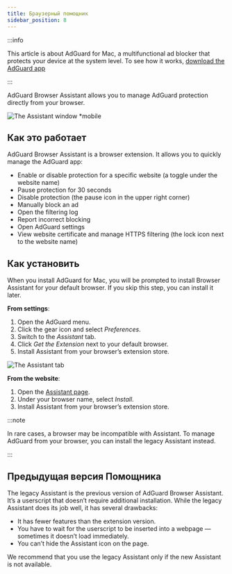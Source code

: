 ```yaml
---
title: Браузерный помощник
sidebar_position: 8
---
```


:::info

This article is about AdGuard for Mac, a multifunctional ad blocker that protects your device at the system level. To see how it works, [download the AdGuard app](https://agrd.io/download-kb-adblock)

:::

AdGuard Browser Assistant allows you to manage AdGuard protection directly from your browser.

![The Assistant window \*mobile](https://cdn.adtidy.org/content/kb/ad_blocker/mac/assistant_window.png)

## Как это работает

AdGuard Browser Assistant is a browser extension. It allows you to quickly manage the AdGuard app:

- Enable or disable protection for a specific website (a toggle under the website name)
- Pause protection for 30 seconds
- Disable protection (the pause icon in the upper right corner)
- Manually block an ad
- Open the filtering log
- Report incorrect blocking
- Open AdGuard settings
- View website certificate and manage HTTPS filtering (the lock icon next to the website name)

## Как установить

When you install AdGuard for Mac, you will be prompted to install Browser Assistant for your default browser. If you skip this step, you can install it later.

**From settings**:

1. Open the AdGuard menu.
2. Click the gear icon and select _Preferences_.
3. Switch to the _Assistant_ tab.
4. Click _Get the Extension_ next to your default browser.
5. Install Assistant from your browser’s extension store.

![The Assistant tab](https://cdn.adtidy.org/content/kb/ad_blocker/mac/assistant.png)

**From the website**:

1. Open the [Assistant page](https://adguard.com/adguard-assistant/overview.html).
2. Under your browser name, select _Install_.
3. Install Assistant from your browser’s extension store.

:::note

In rare cases, a browser may be incompatible with Assistant. To manage AdGuard from your browser, you can install the legacy Assistant instead.

:::

## Предыдущая версия Помощника

The legacy Assistant is the previous version of AdGuard Browser Assistant. It’s a userscript that doesn’t require additional installation. While the legacy Assistant does its job well, it has several drawbacks:

- It has fewer features than the extension version.
- You have to wait for the userscript to be inserted into a webpage — sometimes it doesn’t load immediately.
- You can’t hide the Assistant icon on the page.

We recommend that you use the legacy Assistant only if the new Assistant is not available.
